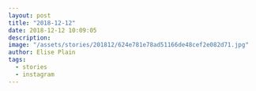 ```yaml
---
layout: post
title: "2018-12-12"
date: 2018-12-12 10:09:05
description: 
image: "/assets/stories/201812/624e781e78ad51166de48cef2e082d71.jpg"
author: Elise Plain
tags: 
  - stories
  - instagram
---
```



<p></p>
